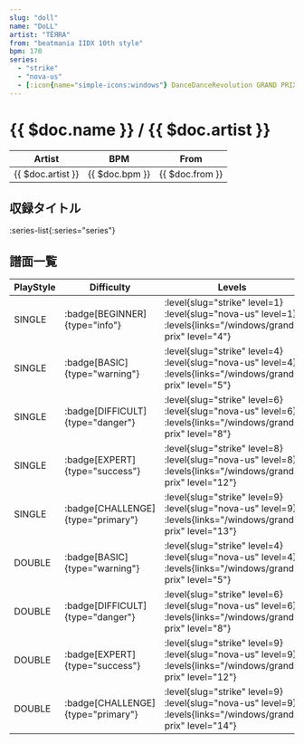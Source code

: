 ```yaml
---
slug: "doll"
name: "DoLL"
artist: "TËЯRA"
from: "beatmania IIDX 10th style"
bpm: 170
series:
  - "strike"
  - "nova-us"
  - [:icon{name="simple-icons:windows"} DanceDanceRevolution GRAND PRIX](/windows/grand-prix)
---
```


# {{ $doc.name }} / {{ $doc.artist }}

|Artist|BPM|From|
|------|---|----|
|{{ $doc.artist }}|{{ $doc.bpm }}|{{ $doc.from }}|

## 収録タイトル

:series-list{:series="series"}

## 譜面一覧

|PlayStyle|Difficulty|Levels|Notes|Movie|
|---------|----------|------|-----|-----|
|SINGLE| :badge[BEGINNER]{type="info"}|<div class="field is-grouped is-grouped-multiline"> :level{slug="strike" level=1} :level{slug="nova-us" level=1}  :levels{links="/windows/grand-prix" level="4"}</div>|121/0||
|SINGLE| :badge[BASIC]{type="warning"}|<div class="field is-grouped is-grouped-multiline"> :level{slug="strike" level=4} :level{slug="nova-us" level=4}  :levels{links="/windows/grand-prix" level="5"}</div>|194/17||
|SINGLE| :badge[DIFFICULT]{type="danger"}|<div class="field is-grouped is-grouped-multiline"> :level{slug="strike" level=6} :level{slug="nova-us" level=6}  :levels{links="/windows/grand-prix" level="8"}</div>|251/68||
|SINGLE| :badge[EXPERT]{type="success"}|<div class="field is-grouped is-grouped-multiline"> :level{slug="strike" level=8} :level{slug="nova-us" level=8}  :levels{links="/windows/grand-prix" level="12"}</div>|366/53||
|SINGLE| :badge[CHALLENGE]{type="primary"}|<div class="field is-grouped is-grouped-multiline"> :level{slug="strike" level=9} :level{slug="nova-us" level=9}  :levels{links="/windows/grand-prix" level="13"}</div>|431/51||
|DOUBLE| :badge[BASIC]{type="warning"}|<div class="field is-grouped is-grouped-multiline"> :level{slug="strike" level=4} :level{slug="nova-us" level=4}  :levels{links="/windows/grand-prix" level="5"}</div>|198/18||
|DOUBLE| :badge[DIFFICULT]{type="danger"}|<div class="field is-grouped is-grouped-multiline"> :level{slug="strike" level=6} :level{slug="nova-us" level=6}  :levels{links="/windows/grand-prix" level="8"}</div>|244/71||
|DOUBLE| :badge[EXPERT]{type="success"}|<div class="field is-grouped is-grouped-multiline"> :level{slug="strike" level=9} :level{slug="nova-us" level=9}  :levels{links="/windows/grand-prix" level="12"}</div>|374/37||
|DOUBLE| :badge[CHALLENGE]{type="primary"}|<div class="field is-grouped is-grouped-multiline"> :level{slug="strike" level=9} :level{slug="nova-us" level=9}  :levels{links="/windows/grand-prix" level="14"}</div>|454/36||
